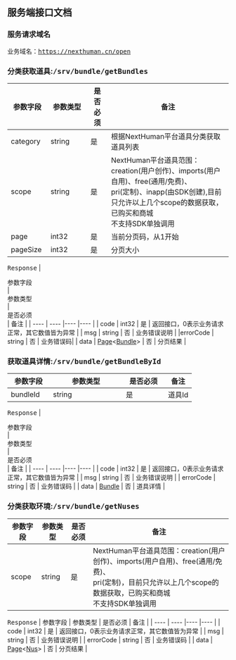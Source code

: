## 服务端接口文档

### 服务请求域名

<kbd>业务域名：https://nexthuman.cn/open</kbd>

### 分类获取道具:<kbd>/srv/bundle/getBundles</kbd>
| 参数字段<img width=20/>  | 参数类型<img width=80/>    | 是否必须    | 备注 |
|  ----   | ----  |----  |----  |
| category |string | 是| 根据NextHuman平台道具分类获取道具列表|
| scope |string | 是| NextHuman平台道具范围：creation(用户创作)、imports(用户自用)、free(通用/免费)、<br/>pri(定制)、inapp(由SDK创建),目前只允许以上几个scope的数据获取，已购买和商城<br/>不支持SDK单独调用|
| page |int32 | 是| 当前分页码，从1开始 |
| pageSize |int32 | 是| 分页大小 |

<kbd>Response</kbd>
| <div style="width: 80px">参数字段</div> | <div style="width: 150px;">参数类型</div>     | <div style="width: 80px">是否必须</div>    | 备注 |
|  ----   | ----  |----  |----  |
| code | int32     | 是    | 返回接口，0表示业务请求正常，其它数值皆为异常 |
| msg  | string     | 否    | 业务错误说明 |
|errorCode | string | 否 | 业务错误码|
| data | [Page](page.md)<[Bundle](bundle.md)> | 否    | 分页结果 |



### 获取道具详情:<kbd>/srv/bundle/getBundleById</kbd>
| <div style="width: 80px">参数字段</div> | <div style="width: 150px;">参数类型</div>     | <div style="width: 80px">是否必须</div>    | 备注 |
|  ----   | ----  |----  |----  |
| bundleId | string | 是 | 道具Id|

<kbd>Response</kbd>
| <div style="width: 80px">参数字段</div> | <div style="width: 150px;">参数类型</div>     | <div style="width: 80px">是否必须</div>    | 备注 |
|  ----   | ----  |----  |----  |
| code | int32     | 是    | 返回接口，0表示业务请求正常，其它数值皆为异常 |
| msg  | string     | 否    | 业务错误说明 |
| errorCode | string | 否 | 业务错误码 |
| data | [Bundle](bundle.md) | 否    | 道具详情 |

### 分类获取环境:<kbd>/srv/bundle/getNuses</kbd>
| 参数字段 | 参数类型 | 是否必须 | 备注 |
|  ----   | ----  |----  |----  |
| scope | string | 是| NextHuman平台道具范围：creation(用户创作)、imports(用户自用)、free(通用/免费)、<br/>pri(定制)，目前只允许以上几个scope的数据获取，已购买和商城<br/>不支持SDK单独调用|

<kbd>Response</kbd>
| 参数字段 | 参数类型     | 是否必须    | 备注 |
|  ----   | ----  |----  |----  |
| code | int32     | 是    | 返回接口，0表示业务请求正常，其它数值皆为异常 |
| msg  | string     | 否    | 业务错误说明 |
| errorCode | string | 否 | 业务错误码 |
| data | [Page](page.md)<[Nus](nus.md)> | 否    | 分页结果 |
